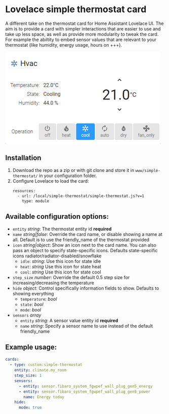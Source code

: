# Lovelace simple thermostat card

A different take on the thermostat card for Home Assistant Lovelace UI.
The aim is to provide a card with simpler interactions that are easier to use and take up less space, as well as provide more modularity to tweak the card. For example the abiltity to embed sensor values that are relevant to your thermostat (like humidity, energy usage, hours on +++).

![Example thermostat](https://github.com/nervetattoo/simple-thermostat/raw/master/thermostat-card.png)

## Installation

1. Download the repo as a zip or with git clone and store it in `www/simple-thermostat/` in your configuration folder.
2. Configure Lovelace to load the card:
    ```
    resources:
      - url: /local/simple-thermostat/simple-thermostat.js?v=1
        type: module
    ```

## Available configuration options:

* `entity` *string*: The thermostat entity id **required**
* `name` *string|false*: Override the card name, or disable showing a name at all. Default is to use the friendly_name of the thermostat provided
* `icon` *string|object*: Show an icon next to the card name. You can also pass an object to specify state-specific icons. Defaults state-specific icons radiator/radiator-disabled/snowflake
  * `idle`: *string*: Use this icon for state idle
  * `heat`: *string* Use this icon for state heat
  * `cool`: *string* Use this icon for state cool
* `step_size` *number*: Override the default 0.5 step size for increasing/decreasing the temperature
* `hide` *object*: Control specifically information fields to show. Defaults to showing everything
  * `temperature`: *bool*
  * `state`: *bool*
  * `mode`: *bool*
* `sensors` *array*
  * `entity` *string*: A sensor value entity id **required**
  * `name` *string*: Specify a sensor name to use instead of the default friendly_name

## Example usage:

```yaml
cards:
  - type: custom:simple-thermostat
    entity: climate.my_room
    step_size: 1
    sensors:
      - entity: sensor.fibaro_system_fgwpef_wall_plug_gen5_energy
      - entity: sensor.fibaro_system_fgwpef_wall_plug_gen5_power
        name: Energy today
    hide:
      mode: true
```
